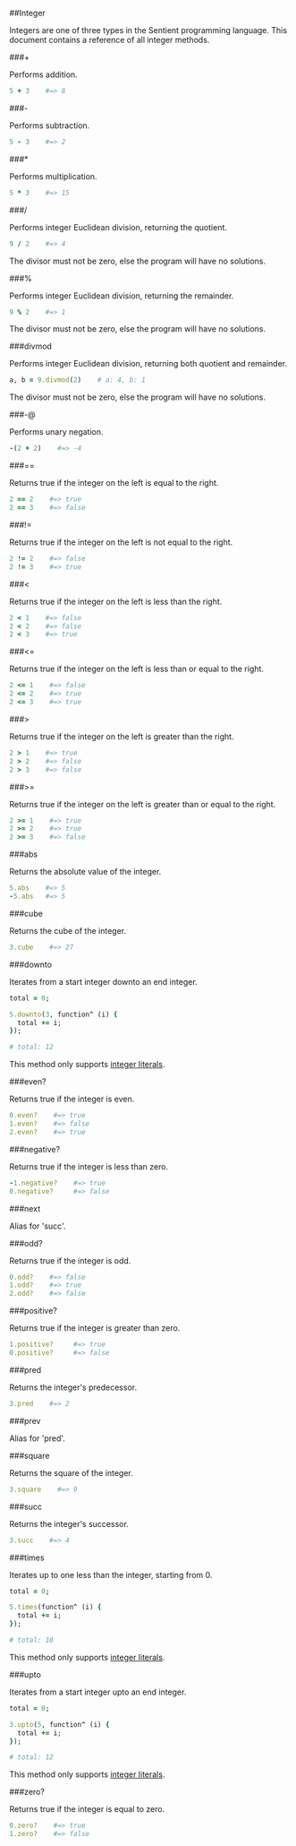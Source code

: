 ##Integer

Integers are one of three types in the Sentient programming language. This
document contains a reference of all integer methods.

###+

Performs addition.

```ruby
5 + 3    #=> 8
```

###-

Performs subtraction.

```ruby
5 - 3    #=> 2
```

###*

Performs multiplication.

```ruby
5 * 3    #=> 15
```

###/

Performs integer Euclidean division, returning the quotient.

```ruby
9 / 2    #=> 4
```

The divisor must not be zero, else the program will have no solutions.

###%

Performs integer Euclidean division, returning the remainder.

```ruby
9 % 2    #=> 1
```

The divisor must not be zero, else the program will have no solutions.

###divmod

Performs integer Euclidean division, returning both quotient and remainder.

```ruby
a, b = 9.divmod(2)    # a: 4, b: 1
```

The divisor must not be zero, else the program will have no solutions.

###-@

Performs unary negation.

```ruby
-(2 + 2)    #=> -4
```

###==

Returns true if the integer on the left is equal to the right.

```ruby
2 == 2    #=> true
2 == 3    #=> false
```

###!=

Returns true if the integer on the left is not equal to the right.

```ruby
2 != 2    #=> false
2 != 3    #=> true
```

###<

Returns true if the integer on the left is less than the right.

```ruby
2 < 1    #=> false
2 < 2    #=> false
2 < 3    #=> true
```

###<=

Returns true if the integer on the left is less than or equal to the right.

```ruby
2 <= 1    #=> false
2 <= 2    #=> true
2 <= 3    #=> true
```

###>

Returns true if the integer on the left is greater than the right.

```ruby
2 > 1    #=> true
2 > 2    #=> false
2 > 3    #=> false
```

###>=

Returns true if the integer on the left is greater than or equal to the right.

```ruby
2 >= 1    #=> true
2 >= 2    #=> true
2 >= 3    #=> false
```

###abs

Returns the absolute value of the integer.

```ruby
5.abs    #=> 5
-5.abs   #=> 5
```

###cube

Returns the cube of the integer.

```ruby
3.cube    #=> 27
```

###downto

Iterates from a start integer downto an end integer.

```ruby
total = 0;

5.downto(3, function^ (i) {
  total += i;
});

# total: 12
```

This method only supports [integer literals](../specification/literals.md).

###even?

Returns true if the integer is even.

```ruby
0.even?    #=> true
1.even?    #=> false
2.even?    #=> true
```

###negative?

Returns true if the integer is less than zero.

```ruby
-1.negative?    #=> true
0.negative?     #=> false
```

###next

Alias for 'succ'.

###odd?

Returns true if the integer is odd.

```ruby
0.odd?    #=> false
1.odd?    #=> true
2.odd?    #=> false
```

###positive?

Returns true if the integer is greater than zero.

```ruby
1.positive?     #=> true
0.positive?     #=> false
```

###pred

Returns the integer's predecessor.

```ruby
3.pred    #=> 2
```

###prev

Alias for 'pred'.

###square

Returns the square of the integer.

```ruby
3.square    #=> 9
```

###succ

Returns the integer's successor.

```ruby
3.succ    #=> 4
```

###times

Iterates up to one less than the integer, starting from 0.

```ruby
total = 0;

5.times(function^ (i) {
  total += i;
});

# total: 10
```

This method only supports [integer literals](../specification/literals.md).

###upto

Iterates from a start integer upto an end integer.

```ruby
total = 0;

3.upto(5, function^ (i) {
  total += i;
});

# total: 12
```

This method only supports [integer literals](../specification/literals.md).

###zero?

Returns true if the integer is equal to zero.

```ruby
0.zero?    #=> true
1.zero?    #=> false
```
